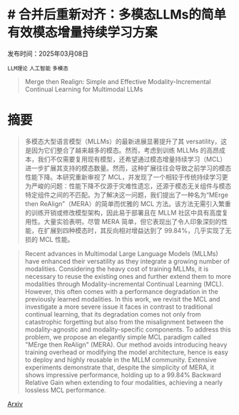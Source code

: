 # # 合并后重新对齐：多模态LLMs的简单有效模态增量持续学习方案

发布时间：2025年03月08日

`LLM理论` `人工智能` `多模态`

> Merge then Realign: Simple and Effective Modality-Incremental Continual Learning for Multimodal LLMs

# 摘要

> 多模态大型语言模型（MLLMs）的最新进展显著提升了其 versatility，这是因为它们整合了越来越多的模态。然而，考虑到训练 MLLMs 的高昂成本，我们不仅需要复用现有模型，还希望通过模态增量持续学习（MCL）进一步扩展其支持的模态数量。然而，这种扩展往往会导致之前学习的模态性能下降。本研究重新审视了 MCL，并发现了一个相较于传统持续学习更为严峻的问题：性能下降不仅源于灾难性遗忘，还源于模态无关组件与模态特定组件之间的不匹配。为了解决这一问题，我们提出了一种名为“MErge then ReAlign”（MERA）的简单而优雅的 MCL 方法。该方法无需引入繁重的训练开销或修改模型架构，因此易于部署且在 MLLM 社区中具有高度复用性。大量实验表明，尽管 MERA 简单，但它表现出了令人印象深刻的性能，在扩展到四种模态时，其反向相对增益达到了 99.84%，几乎实现了无损的 MCL 性能。

> Recent advances in Multimodal Large Language Models (MLLMs) have enhanced their versatility as they integrate a growing number of modalities. Considering the heavy cost of training MLLMs, it is necessary to reuse the existing ones and further extend them to more modalities through Modality-incremental Continual Learning (MCL). However, this often comes with a performance degradation in the previously learned modalities. In this work, we revisit the MCL and investigate a more severe issue it faces in contrast to traditional continual learning, that its degradation comes not only from catastrophic forgetting but also from the misalignment between the modality-agnostic and modality-specific components. To address this problem, we propose an elegantly simple MCL paradigm called "MErge then ReAlign" (MERA). Our method avoids introducing heavy training overhead or modifying the model architecture, hence is easy to deploy and highly reusable in the MLLM community. Extensive experiments demonstrate that, despite the simplicity of MERA, it shows impressive performance, holding up to a 99.84% Backward Relative Gain when extending to four modalities, achieving a nearly lossless MCL performance.

[Arxiv](https://arxiv.org/abs/2503.07663)